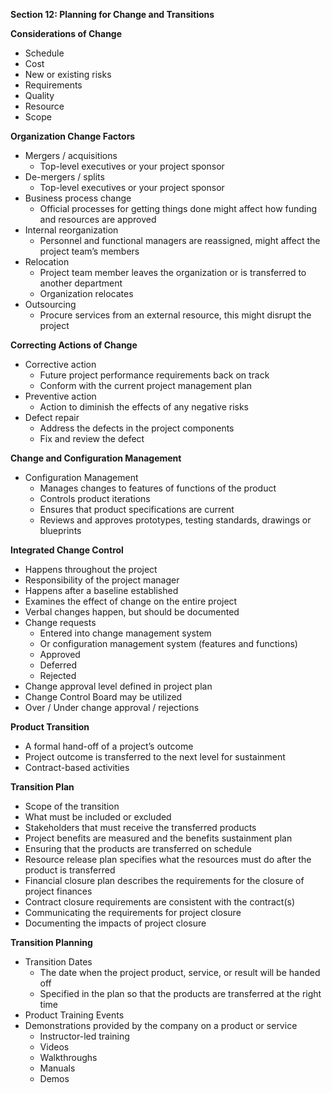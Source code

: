 **Section 12: Planning for Change and Transitions**

**Considerations of Change**

- Schedule
- Cost
- New or existing risks
- Requirements
- Quality
- Resource
- Scope

**Organization Change Factors**

- Mergers / acquisitions
  - Top-level executives or your project sponsor
- De-mergers / splits
  - Top-level executives or your project sponsor
- Business process change
  - Official processes for getting things done might affect how funding and resources are approved
- Internal reorganization
  - Personnel and functional managers are reassigned, might affect the project team’s members
- Relocation
  - Project team member leaves the organization or is transferred to another department
  - Organization relocates
- Outsourcing
  - Procure services from an external resource, this might disrupt the project

**Correcting Actions of Change**

- Corrective action
  - Future project performance requirements back on track
  - Conform with the current project management plan
- Preventive action
  - Action to diminish the effects of any negative risks
- Defect repair
  - Address the defects in the project components
  - Fix and review the defect


**Change and Configuration Management**

- Configuration Management
  - Manages changes to features of functions of the product
  - Controls product iterations
  - Ensures that product specifications are current
  - Reviews and approves prototypes, testing standards, drawings or blueprints

**Integrated Change Control**

- Happens throughout the project
- Responsibility of the project manager
- Happens after a baseline established
- Examines the effect of change on the entire project
- Verbal changes happen, but should be documented
- Change requests
  - Entered into change management system
  - Or configuration management system (features and functions)
  - Approved
  - Deferred
  - Rejected
- Change approval level defined in project plan
- Change Control Board may be utilized
- Over / Under change approval / rejections

**Product Transition**

- A formal hand-off of a project’s outcome
- Project outcome is transferred to the next level for sustainment
- Contract-based activities












**Transition Plan**

- Scope of the transition
- What must be included or excluded
- Stakeholders that must receive the transferred products
- Project benefits are measured and the benefits sustainment plan
- Ensuring that the products are transferred on schedule
- Resource release plan specifies what the resources must do after the product is transferred
- Financial closure plan describes the requirements for the closure of project finances
- Contract closure requirements are consistent with the contract(s)
- Communicating the requirements for project closure
- Documenting the impacts of project closure

**Transition Planning**

- Transition Dates
  - The date when the project product, service, or result will be handed off
  - Specified in the plan so that the products are transferred at the right time
- Product Training Events
- Demonstrations provided by the company on a product or service
  - Instructor-led training
  - Videos
  - Walkthroughs
  - Manuals
  - Demos